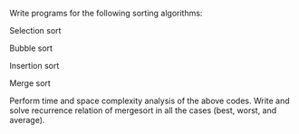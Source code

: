 Write programs for the following sorting algorithms:

Selection sort

Bubble sort

Insertion sort

Merge sort

Perform time and space complexity analysis of the above codes. Write and solve recurrence relation of mergesort in all the cases (best, worst, and average).